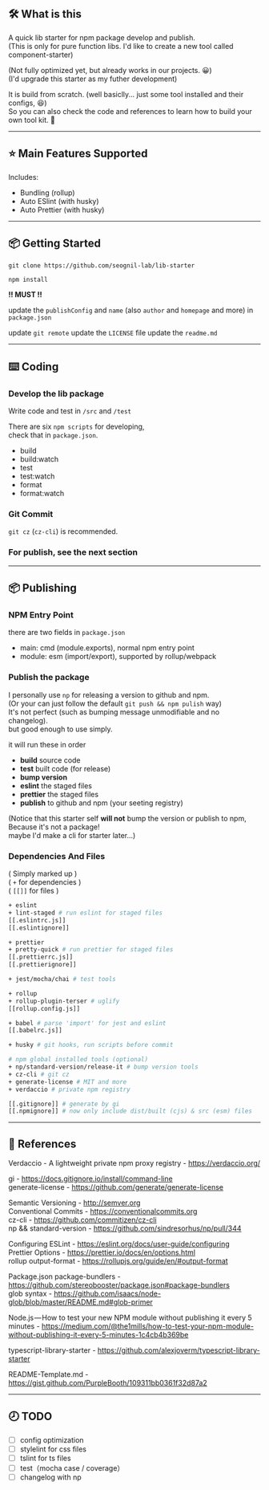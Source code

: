 ## 🛠️ What is this

A quick lib starter for npm package develop and publish.  
(This is only for pure function libs. I'd like to create a new tool called component-starter)

(Not fully optimized yet, but already works in our projects. 😀)  
(I'd upgrade this starter as my futher development)

It is build from scratch. (well basiclly... just some tool installed and their configs, 😆)  
So you can also check the code and references to learn how to build your own tool kit. 🖖

---

## ⭐️ Main Features Supported

Includes:

-   Bundling (rollup)
-   Auto ESlint (with husky)
-   Auto Prettier (with husky)

---

## 📦 Getting Started

`git clone https://github.com/seognil-lab/lib-starter`

`npm install`

**!! MUST !!**

update the `publishConfig` and `name` (also `author` and `homepage` and more) in `package.json`

update `git remote`
update the `LICENSE` file
update the `readme.md`

---

## ⌨️ Coding

### Develop the lib package

Write code and test in `/src` and `/test`

There are six `npm scripts` for developing,  
check that in `package.json`.

-   build
-   build:watch
-   test
-   test:watch
-   format
-   format:watch

### Git Commit

`git cz` (`cz-cli`) is recommended.

### For publish, see the next section

---

## 📦 Publishing

### NPM Entry Point

there are two fields in `package.json`

-   main: cmd (module.exports), normal npm entry point
-   module: esm (import/export), supported by rollup/webpack

### Publish the package

I personally use `np` for releasing a version to github and npm.  
(Or your can just follow the default `git push && npm pulish` way)  
It's not perfect (such as bumping message unmodifiable and no changelog).  
but good enough to use simply.

it will run these in order

-   **build** source code
-   **test** built code (for release)
-   **bump version**
-   **eslint** the staged files
-   **prettier** the staged files
-   **publish** to github and npm (your seeting registry)

(Notice that this starter self **will not** bump the version or publish to npm,  
Because it's not a package!  
maybe I'd make a cli for starter later...)

### Dependencies And Files

( Simply marked up )  
( `+` for dependencies )  
( `[[]]` for files )

```bash
+ eslint
+ lint-staged # run eslint for staged files
[[.eslintrc.js]]
[[.eslintignore]]

+ prettier
+ pretty-quick # run prettier for staged files
[[.prettierrc.js]]
[[.prettierignore]]

+ jest/mocha/chai # test tools

+ rollup
+ rollup-plugin-terser # uglify
[[rollup.config.js]]

+ babel # parse 'import' for jest and eslint
[[.babelrc.js]]

+ husky # git hooks, run scripts before commit

# npm global installed tools (optional)
+ np/standard-version/release-it # bump version tools
+ cz-cli # git cz
+ generate-license # MIT and more
+ verdaccio # private npm registry

[[.gitignore]] # generate by gi
[[.npmignore]] # now only include dist/built (cjs) & src (esm) files
```

---

## 📜 References

Verdaccio - A lightweight private npm proxy registry - https://verdaccio.org/

gi - https://docs.gitignore.io/install/command-line  
generate-license - https://github.com/generate/generate-license

Semantic Versioning - http://semver.org  
Conventional Commits - https://conventionalcommits.org  
cz-cli - https://github.com/commitizen/cz-cli  
np && standard-version - https://github.com/sindresorhus/np/pull/344

Configuring ESLint - https://eslint.org/docs/user-guide/configuring  
Prettier Options - https://prettier.io/docs/en/options.html  
rollup output-format - https://rollupjs.org/guide/en/#output-format

Package.json package-bundlers - https://github.com/stereobooster/package.json#package-bundlers  
glob syntax - https://github.com/isaacs/node-glob/blob/master/README.md#glob-primer

Node.js — How to test your new NPM module without publishing it every 5 minutes - https://medium.com/@the1mills/how-to-test-your-npm-module-without-publishing-it-every-5-minutes-1c4cb4b369be

typescript-library-starter - https://github.com/alexjoverm/typescript-library-starter

README-Template.md - https://gist.github.com/PurpleBooth/109311bb0361f32d87a2

---

## 🕗 TODO

-   [ ] config optimization
-   [ ] stylelint for css files
-   [ ] tslint for ts files
-   [ ] test（mocha case / coverage）
-   [ ] changelog with np
